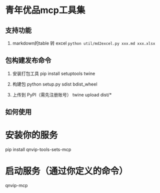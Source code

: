 # 青年优品mcp工具集

## 支持功能
1. markdown的table 转 excel `python util/md2excel.py xxx.md xxx.xlsx` 



## 包构建发布命令
1. 安装打包工具
pip install setuptools twine

2. 构建包
python setup.py sdist bdist_wheel

3.  上传到 PyPI（需先注册账号）
twine upload dist/*


## 如何使用

# 安装你的服务
pip install qnvip-tools-sets-mcp

# 启动服务（通过你定义的命令）
qnvip-mcp